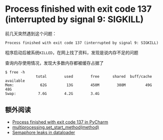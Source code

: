 
# Process finished with exit code 137 (interrupted by signal 9: SIGKILL) 

前几天突然遇到这个问题：

```
Process finished with exit code 137 (interrupted by signal 9: SIGKILL) 
```

程序启动后被系统`KILLED`，在网上找了资料，发现是说内存不足的问题

查询内存使用情况，发现大多数内存都被缓存占据了

```
$ free -h
              total        used        free      shared  buff/cache   available
Mem:            62G         13G        450M        308M         49G         48G
Swap:          7.6G        4.2G        3.4G
```

## 额外阅读

* [Process finished with exit code 137 in PyCharm](https://docs.python.org/3/library/multiprocessing.html#multiprocessing.set_start_method)
* [multiprocessing.set_start_method(method)](https://docs.python.org/3/library/multiprocessing.html#multiprocessing.set_start_method)
* [Semaphore leaks in dataloader](https://github.com/pytorch/pytorch/issues/11727)
